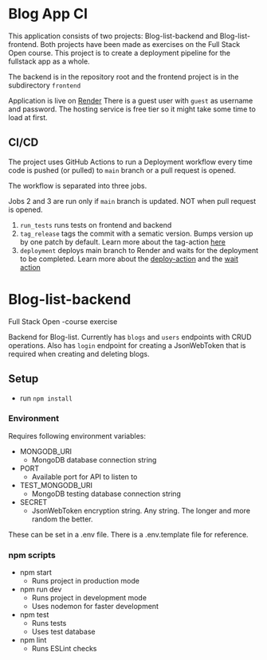 # Blog App CI

This application consists of two projects: Blog-list-backend and Blog-list-frontend.
Both projects have been made as exercises on the Full Stack Open course.
This project is to create a deployment pipeline for the fullstack app as a whole.

The backend is in the repository root and the frontend project is in the subdirectory `frontend`

Application is live on [Render](https://blog-list-app.onrender.com/)
There is a guest user with `guest` as username and password.
The hosting service is free tier so it might take some time to load at first.

## CI/CD

The project uses GitHub Actions to run a Deployment workflow every time code is pushed (or pulled) to `main` branch or a pull request is opened.

The workflow is separated into three jobs.

Jobs 2 and 3 are run only if `main` branch is updated. NOT when pull request is opened.

1. `run_tests` runs tests on frontend and backend
2. `tag_release` tags the commit with a sematic version. Bumps version up by one patch by default. Learn more about the tag-action [here](https://github.com/anothrNick/github-tag-action)
3. `deployment` deploys main branch to Render and waits for the deployment to be completed. Learn more about the [deploy-action](https://github.com/johnbeynon/render-deploy-action) and the [wait action](https://github.com/Bounceapp/render-action)


# Blog-list-backend
Full Stack Open -course exercise

Backend for Blog-list. Currently has `blogs` and `users` endpoints with CRUD operations. Also has `login` endpoint for creating a JsonWebToken that is required when creating and deleting blogs.

## Setup

- run `npm install`

### Environment
Requires following environment variables:
- MONGODB_URI
  - MongoDB database connection string
- PORT
  - Available port for API to listen to
- TEST_MONGODB_URI
  - MongoDB testing database connection string
- SECRET
  - JsonWebToken encryption string. Any string. The longer and more random the better.

These can be set in a .env file. There is a .env.template file for reference.

### npm scripts
- npm start
  - Runs project in production mode
- npm run dev
  - Runs project in development mode
  - Uses nodemon for faster development
- npm test
  - Runs tests
  - Uses test database
- npm lint
  - Runs ESLint checks
